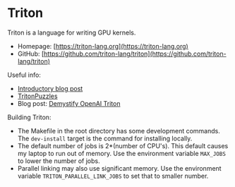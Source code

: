 # Triton

Triton is a language for writing GPU kernels.

* Homepage: [https://triton-lang.org](https://triton-lang.org)
* GitHub: [https://github.com/triton-lang/triton](https://github.com/triton-lang/triton)

Useful info:
* [Introductory blog post](https://openai.com/index/triton/)
* [TritonPuzzles](https://github.com/srush/Triton-Puzzles)
* Blog post: [Demystify OpenAI Triton](https://fkong.tech/posts/2023-04-23-triton-cuda/)


Building Triton:
* The Makefile in the root directory has some development commands.  The `dev-install` target is the command for installing locally.
* The default number of jobs is 2*(number of CPU's).  This default causes my laptop to run out of memory.  Use the environment variable `MAX_JOBS` to lower the number of jobs.
* Parallel linking may also use significant memory.  Use the environment variable `TRITON_PARALLEL_LINK_JOBS` to set that to smaller number.
